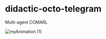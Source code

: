 # didactic-octo-telegram
Multi-agent COMARL

![myAnimation (1)](https://user-images.githubusercontent.com/24938569/144662430-bed6a254-704d-4750-8573-8bdb39193c66.gif)
